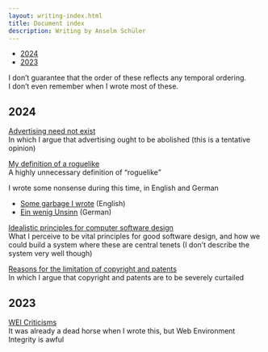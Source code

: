 ```yaml
---
layout: writing-index.html
title: Document index
description: Writing by Anselm Schüler
---
```


<div id="left-comment">

- [2024](#2024)
- [2023](#2023)

</div>

<article id="main-content">

I don’t guarantee that the order of these reflects any temporal ordering.  
I don’t even remember when I wrote most of these.

# 2024

[Advertising need not exist](/writing/2024-advertising)  
In which I argue that advertising ought to be abolished (this is a tentative opinion)

[My definition of a roguelike](/writing/2024-roguelike)  
A highly unnecessary definition of <q>roguelike</q>

I wrote some nonsense during this time, in English and German
- [Some garbage I wrote](/writing/2024-garbage) (English)
- [Ein wenig Unsinn](/writing/2024-muell) (German)

[Idealistic principles for computer software design](/writing/2024-design)  
What I perceive to be vital principles for good software design,
and how we could build a system where these are central tenets
(I don’t describe the system very well though)

[Reasons for the limitation of copyright and patents](/writing/2024-copyright)  
In which I argue that copyright and patents are to be severely curtailed

# 2023

[WEI Criticisms](/writing/2023-wei)  
It was already a dead horse when I wrote this, but Web Environment Integrity is awful

</article>
